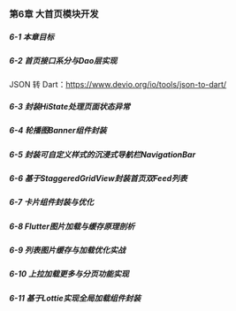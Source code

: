 

### 第6章 大首页模块开发

##### 6-1 本章目标

##### 6-2 首页接口系分与Dao层实现

JSON 转 Dart：https://www.devio.org/io/tools/json-to-dart/

##### 6-3 封装HiState处理页面状态异常

##### 6-4 轮播图Banner组件封装

##### 6-5 封装可自定义样式的沉浸式导航栏NavigationBar

##### 6-6 基于StaggeredGridView封装首页双Feed列表

##### 6-7 卡片组件封装与优化

##### 6-8 Flutter图片加载与缓存原理剖析

##### 6-9 列表图片缓存与加载优化实战

##### 6-10 上拉加载更多与分页功能实现

##### 6-11 基于Lottie实现全局加载组件封装
